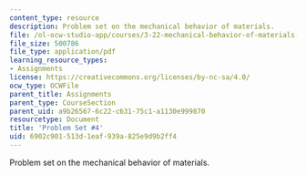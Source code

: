 ```yaml
---
content_type: resource
description: Problem set on the mechanical behavior of materials.
file: /ol-ocw-studio-app/courses/3-22-mechanical-behavior-of-materials-spring-2008/6902c901513d1eaf939a825e9d9b2ff4_ps4.pdf
file_size: 500786
file_type: application/pdf
learning_resource_types:
- Assignments
license: https://creativecommons.org/licenses/by-nc-sa/4.0/
ocw_type: OCWFile
parent_title: Assignments
parent_type: CourseSection
parent_uid: a9b26567-6c22-c631-75c1-a1130e999870
resourcetype: Document
title: 'Problem Set #4'
uid: 6902c901-513d-1eaf-939a-825e9d9b2ff4
---
```

Problem set on the mechanical behavior of materials.